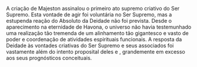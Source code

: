 ﻿A criação de Majeston assinalou o primeiro ato supremo criativo do Ser Supremo. Esta vontade de agir foi voluntária no Ser Supremo, mas a estupenda reação do Absoluto da Deidade não foi prevista. Desde o aparecimento na eternidade de Havona, o universo não havia testemunhado uma realização tão tremenda de um alinhamento tão gigantesco e vasto de poder e coordenação de atividades espirituais funcionais. A resposta da Deidade às vontades criativas do Ser Supremo e seus associados foi vastamente além do intento proposital deles e , grandemente em excesso aos seus prognósticos conceituais.